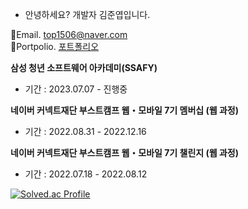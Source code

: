 - 안녕하세요? 개발자 김준엽입니다.

📧Email. top1506@naver.com <br>
📑Portpolio. [포트폴리오](https://spot-visitor-fff.notion.site/a2ca829232194da5a633103cc70d8648?pvs=4)
<br>

**삼성 청년 소프트웨어 아카데미(SSAFY)**
- 기간 : 2023.07.07 - 진행중

**네이버 커넥트재단 부스트캠프 웹・모바일 7기 멤버십 (웹 과정)**
- 기간 : 2022.08.31 - 2022.12.16
 
**네이버 커넥트재단 부스트캠프 웹・모바일 7기 챌린지 (웹 과정)**
- 기간 : 2022.07.18 - 2022.08.12

[![Solved.ac Profile](http://mazassumnida.wtf/api/v2/generate_badge?boj=top1506)](https://solved.ac/top1506/)

<!---
JunYupK/JunYupK is a ✨ special ✨ repository because its `README.md` (this file) appears on your GitHub profile.
You can click the Preview link to take a look at your changes.
--->


